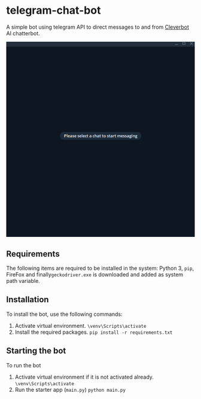 # telegram-chat-bot

A simple bot using telegram API to direct messages to and from [Cleverbot](https://www.cleverbot.com/) AI chatterbot.

![image](chat-bot-demo.gif)

## Requirements
The following items are required to be installed in the system:
Python 3, `pip`, FireFox and finally`geckodriver.exe` is downloaded and added as system path variable.

## Installation
To install the bot, use the following commands:
1. Activate virtual environment.
`\venv\Scripts\activate`
2. Install the required packages.
`pip install -r requirements.txt`

## Starting the bot
To run the bot
1. Activate virtual environment if it is not activated already.
`\venv\Scripts\activate`
2. Run the starter app (`main.py`)
`python main.py`
